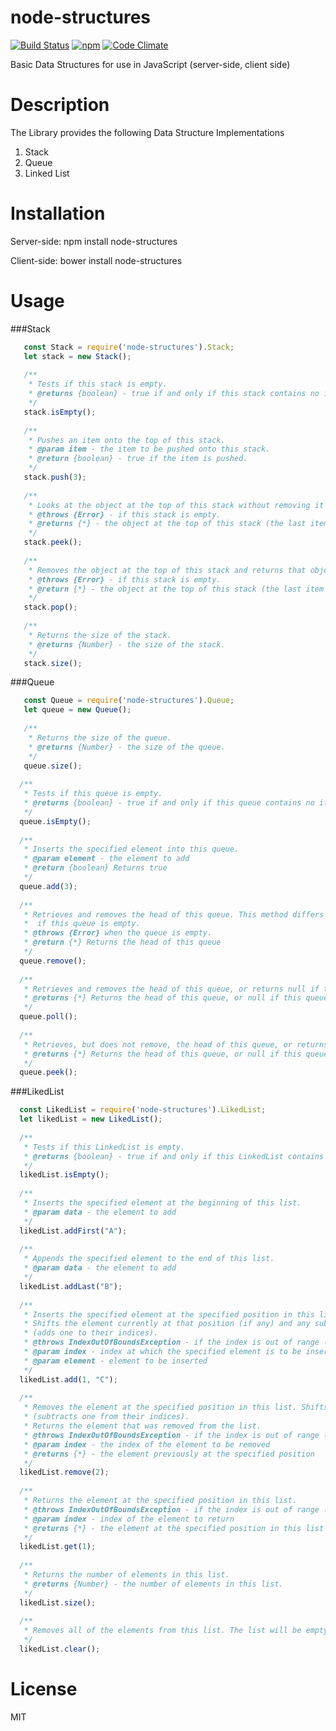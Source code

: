 # node-structures
[![Build Status](https://travis-ci.org/AlbertHambardzumyan/node-structures.svg?branch=master)](https://travis-ci.org/AlbertHambardzumyan/node-structures)
[![npm](https://img.shields.io/npm/v/node-structures.svg)](https://www.npmjs.com/package/node-structures) 
[![Code Climate](https://codeclimate.com/github/AlbertHambardzumyan/node-structures/badges/gpa.svg)](https://codeclimate.com/github/AlbertHambardzumyan/node-structures)

  Basic Data Structures for use in JavaScript (server-side, client side)
    
# Description
  The Library provides the following Data Structure Implementations

  1. Stack
  2. Queue
  3. Linked List
    
# Installation 
Server-side:
    npm install node-structures
    
Client-side:
  bower install node-structures
  
# Usage

###Stack
```` javascript
   const Stack = require('node-structures').Stack;
   let stack = new Stack();
  
   /**
    * Tests if this stack is empty.
    * @returns {boolean} - true if and only if this stack contains no items; false otherwise.
    */
   stack.isEmpty();
  
   /**
    * Pushes an item onto the top of this stack.
    * @param item - the item to be pushed onto this stack.
    * @return {boolean} - true if the item is pushed.
    */
   stack.push(3);
  
   /**
    * Looks at the object at the top of this stack without removing it from the stack.
    * @throws {Error} - if this stack is empty.
    * @returns {*} - the object at the top of this stack (the last item of the Vector object).
    */
   stack.peek();
  
   /**
    * Removes the object at the top of this stack and returns that object as the value of this function.
    * @throws {Error} - if this stack is empty.
    * @return {*} - the object at the top of this stack (the last item of the Vector object).
    */
   stack.pop();
  
   /**
    * Returns the size of the stack.
    * @returns {Number} - the size of the stack.
    */
   stack.size();
````

###Queue
```` javascript
   const Queue = require('node-structures').Queue;
   let queue = new Queue();
  
   /**
    * Returns the size of the queue.
    * @returns {Number} - the size of the queue.
    */
   queue.size();
   
  /**
   * Tests if this queue is empty.
   * @returns {boolean} - true if and only if this queue contains no items; false otherwise.
   */
  queue.isEmpty();
  
  /**
   * Inserts the specified element into this queue.
   * @param element - the element to add
   * @return {boolean} Returns true
   */
  queue.add(3);
  
  /**
   * Retrieves and removes the head of this queue. This method differs from poll only in that it throws an exception
   *  if this queue is empty.
   * @throws {Error} when the queue is empty.
   * @return {*} Returns the head of this queue
   */
  queue.remove();
  
  /**
   * Retrieves and removes the head of this queue, or returns null if this queue is empty.
   * @returns {*} Returns the head of this queue, or null if this queue is empty.
   */
  queue.poll();
  
  /**
   * Retrieves, but does not remove, the head of this queue, or returns null if this queue is empty.
   * @returns {*} Returns the head of this queue, or null if this queue is empty.
   */
  queue.peek();
````

###LikedList
```` javascript
  const LikedList = require('node-structures').LikedList;
  let likedList = new LikedList();
  
  /**
   * Tests if this LinkedList is empty.
   * @returns {boolean} - true if and only if this LinkedList contains no items; false otherwise.
   */
  likedList.isEmpty();
  
  /**
   * Inserts the specified element at the beginning of this list.
   * @param data - the element to add
   */  
  likedList.addFirst("A");
  
  /**
   * Appends the specified element to the end of this list.
   * @param data - the element to add
   */
  likedList.addLast("B");
  
  /**
   * Inserts the specified element at the specified position in this list.
   * Shifts the element currently at that position (if any) and any subsequent elements to the right
   * (adds one to their indices).
   * @throws IndexOutOfBoundsException - if the index is out of range (index < 0 || index >= size())
   * @param index - index at which the specified element is to be inserted
   * @param element - element to be inserted
   */
  likedList.add(1, "C");
  
  /**
   * Removes the element at the specified position in this list. Shifts any subsequent elements to the left
   * (subtracts one from their indices).
   * Returns the element that was removed from the list.
   * @throws IndexOutOfBoundsException - if the index is out of range (index < 0 || index >= size())
   * @param index - the index of the element to be removed
   * @returns {*} - the element previously at the specified position
   */
  likedList.remove(2);
  
  /**
   * Returns the element at the specified position in this list.
   * @throws IndexOutOfBoundsException - if the index is out of range (index < 0 || index >= size())
   * @param index - index of the element to return
   * @returns {*} - the element at the specified position in this list
   */
  likedList.get(1);
  
  /**
   * Returns the number of elements in this list.
   * @returns {Number} - the number of elements in this list.
   */
  likedList.size();
   
  /**
   * Removes all of the elements from this list. The list will be empty after this call returns.
   */
  likedList.clear();
````

# License
  MIT
